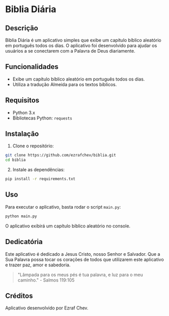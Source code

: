 
# Biblia Diária

## Descrição

Biblia Diária é um aplicativo simples que exibe um capítulo bíblico aleatório em português todos os dias. O aplicativo foi desenvolvido para ajudar os usuários a se conectarem com a Palavra de Deus diariamente.

## Funcionalidades

- Exibe um capítulo bíblico aleatório em português todos os dias.
- Utiliza a tradução Almeida para os textos bíblicos.

## Requisitos

- Python 3.x
- Bibliotecas Python: `requests`

## Instalação

1. Clone o repositório:

```bash
git clone https://github.com/ezrafchev/biblia.git
cd biblia
```

2. Instale as dependências:

```bash
pip install -r requirements.txt
```

## Uso

Para executar o aplicativo, basta rodar o script `main.py`:

```bash
python main.py
```

O aplicativo exibirá um capítulo bíblico aleatório no console.

## Dedicatória

Este aplicativo é dedicado a Jesus Cristo, nosso Senhor e Salvador. Que a Sua Palavra possa tocar os corações de todos que utilizarem este aplicativo e trazer paz, amor e sabedoria.

> "Lâmpada para os meus pés é tua palavra, e luz para o meu caminho." - Salmos 119:105

## Créditos

Aplicativo desenvolvido por Ezraf Chev.


